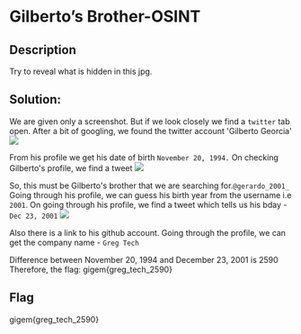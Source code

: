 # Gilberto’s Brother-OSINT 

## Description 

Try to reveal what is hidden in this jpg.

## Solution:

We are given only a screenshot. But if we look closely we find a `twitter` tab open.
After a bit of googling, we found the twitter account 'Gilberto Georcia'
![](../../assests/1.png)

From his profile we get his date of birth `November 20, 1994.`
On checking Gilberto's profile, we find a tweet
![](../../assests/2.png)

So, this must be Gilberto's brother that we are searching for.`@gerardo_2001_`
Going through his profile, we can guess his birth year from the username i.e `2001`.
On going through his profile, we find a tweet which tells us his bday - `Dec 23, 2001`
![](../../assests/3.3.png)

Also there is a link to his github account. Going through the profile, we can get the company name - `Greg Tech`

Difference between November 20, 1994 and December 23, 2001 is 2590 
Therefore, the flag: gigem{greg_tech_2590}

## Flag 

gigem{greg_tech_2590}



